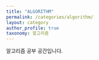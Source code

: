 ```yaml
---
title: "ALGORITHM"
permalink: /categories/algorithm/
layout: category
author_profile: true
taxonomy: 알고리즘
---
```


알고리즘 공부 공간입니다.